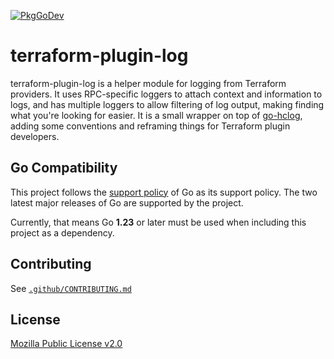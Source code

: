 [![PkgGoDev](https://pkg.go.dev/badge/github.com/hashicorp/terraform-plugin-log)](https://pkg.go.dev/github.com/hashicorp/terraform-plugin-log)

# terraform-plugin-log

terraform-plugin-log is a helper module for logging from Terraform providers. It uses RPC-specific loggers to attach context and information to logs, and has multiple loggers to allow filtering of log output, making finding what you're looking for easier. It is a small wrapper on top of [go-hclog](https://github.com/hashicorp/go-hclog), adding some conventions and reframing things for Terraform plugin developers.

## Go Compatibility

This project follows the [support policy](https://golang.org/doc/devel/release.html#policy) of Go as its support policy. The two latest major releases of Go are supported by the project.

Currently, that means Go **1.23** or later must be used when including this project as a dependency.

## Contributing

See [`.github/CONTRIBUTING.md`](https://github.com/hashicorp/terraform-plugin-log/blob/main/.github/CONTRIBUTING.md)

## License

[Mozilla Public License v2.0](https://github.com/hashicorp/terraform-plugin-log/blob/main/LICENSE)
